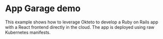 # App Garage demo

This example shows how to leverage Okteto to develop a Ruby on Rails app with a React frontend directly in the cloud. The app is deployed using raw Kubernetes manifests.